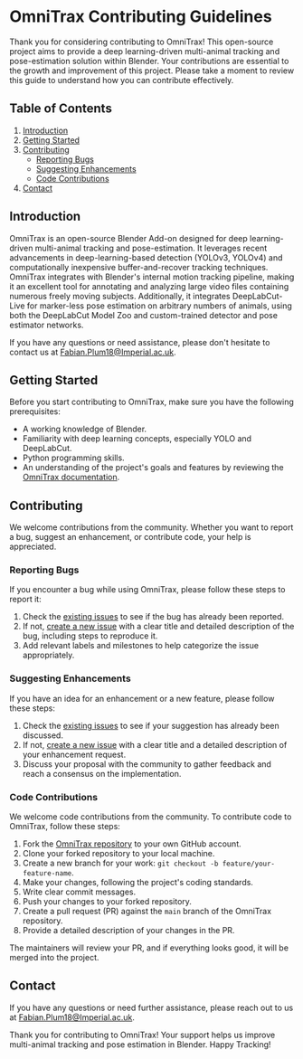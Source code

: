 # OmniTrax Contributing Guidelines

Thank you for considering contributing to OmniTrax! This open-source project aims to provide a deep learning-driven multi-animal tracking and pose-estimation solution within Blender. Your contributions are essential to the growth and improvement of this project. Please take a moment to review this guide to understand how you can contribute effectively.

## Table of Contents

1. [Introduction](#introduction)
2. [Getting Started](#getting-started)
3. [Contributing](#contributing)
    - [Reporting Bugs](#reporting-bugs)
    - [Suggesting Enhancements](#suggesting-enhancements)
    - [Code Contributions](#code-contributions)
4. [Contact](#contact)

## Introduction

OmniTrax is an open-source Blender Add-on designed for deep learning-driven multi-animal tracking and pose-estimation. It leverages recent advancements in deep-learning-based detection (YOLOv3, YOLOv4) and computationally inexpensive buffer-and-recover tracking techniques. OmniTrax integrates with Blender's internal motion tracking pipeline, making it an excellent tool for annotating and analyzing large video files containing numerous freely moving subjects. Additionally, it integrates DeepLabCut-Live for marker-less pose estimation on arbitrary numbers of animals, using both the DeepLabCut Model Zoo and custom-trained detector and pose estimator networks.

If you have any questions or need assistance, please don't hesitate to contact us at [Fabian.Plum18@Imperial.ac.uk](mailto:fabian.plum18@imperial.ac.uk).

## Getting Started

Before you start contributing to OmniTrax, make sure you have the following prerequisites:

- A working knowledge of Blender.
- Familiarity with deep learning concepts, especially YOLO and DeepLabCut.
- Python programming skills.
- An understanding of the project's goals and features by reviewing the [OmniTrax documentation](https://github.com/FabianPlum/OmniTrax/tree/main/docs).

## Contributing

We welcome contributions from the community. Whether you want to report a bug, suggest an enhancement, or contribute code, your help is appreciated.

### Reporting Bugs

If you encounter a bug while using OmniTrax, please follow these steps to report it:

1. Check the [existing issues](https://github.com/FabianPlum/OmniTrax/issues) to see if the bug has already been reported.
2. If not, [create a new issue](https://github.com/FabianPlum/OmniTrax/issues/new/choose) with a clear title and detailed description of the bug, including steps to reproduce it.
3. Add relevant labels and milestones to help categorize the issue appropriately.

### Suggesting Enhancements

If you have an idea for an enhancement or a new feature, please follow these steps:

1. Check the [existing issues](https://github.com/FabianPlum/OmniTrax/issues) to see if your suggestion has already been discussed.
2. If not, [create a new issue](https://github.com/FabianPlum/OmniTrax/issues/new/choose) with a clear title and a detailed description of your enhancement request.
3. Discuss your proposal with the community to gather feedback and reach a consensus on the implementation.

### Code Contributions

We welcome code contributions from the community. To contribute code to OmniTrax, follow these steps:

1. Fork the [OmniTrax repository](https://github.com/FabianPlum/OmniTrax) to your own GitHub account.
2. Clone your forked repository to your local machine.
3. Create a new branch for your work: `git checkout -b feature/your-feature-name`.
4. Make your changes, following the project's coding standards.
5. Write clear commit messages.
6. Push your changes to your forked repository.
7. Create a pull request (PR) against the `main` branch of the OmniTrax repository.
8. Provide a detailed description of your changes in the PR.

The maintainers will review your PR, and if everything looks good, it will be merged into the project.

## Contact

If you have any questions or need further assistance, please reach out to us at [Fabian.Plum18@Imperial.ac.uk](mailto:fabian.plum18@imperial.ac.uk).

Thank you for contributing to OmniTrax! Your support helps us improve multi-animal tracking and pose estimation in Blender.
Happy Tracking!
